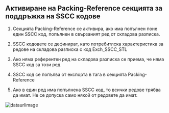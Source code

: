 ## Активиране на Packing-Reference секцията за поддръжка на  SSCC кодове


1. Секцията Packing-Reference се активира, ако има попълнен поне един SSCC код, попълнен в свързаният ред от складова разписка.

2. SSCC кодовете се дефинират, като потребитлска характеристика за редове на складова разписка с код Exch_SSCC_STL 

3. Ако няма референтен ред на складова разписка се приема, че няма SSCC код за този ред

4. SSCC код се попълва от експорта в тага <SerialNumber> в секцията Packing-Reference

5. Ако в един ред има попълнена SSCC код, то  всички редове трябва да имат. Не се допуска само някой от редовете да  имат.

![dataurlimage](pictures/packing-reference/dataurlimage.png)

